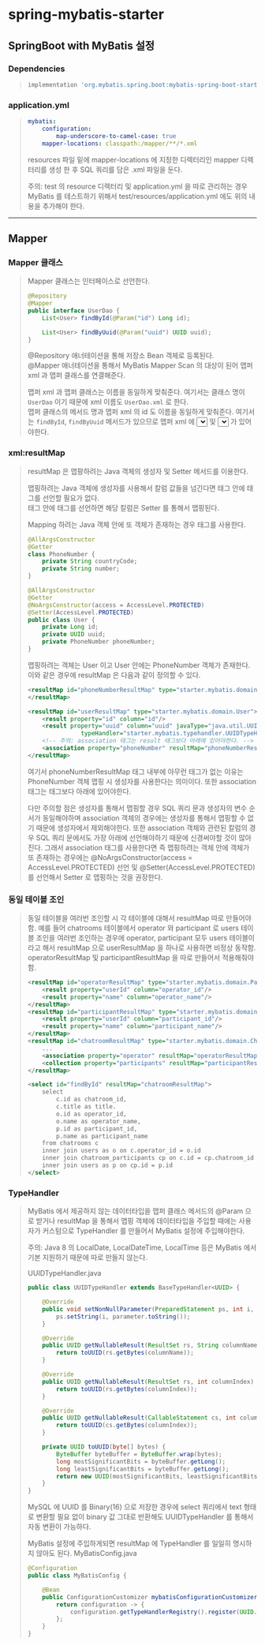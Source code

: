 # spring-mybatis-starter

## SpringBoot with MyBatis 설정
### Dependencies
> ```groovy
> implementation 'org.mybatis.spring.boot:mybatis-spring-boot-starter:3.0.3'
> ```

### application.yml
> ```yaml
> mybatis:
>     configuration:
>         map-underscore-to-camel-case: true
>     mapper-locations: classpath:/mapper/**/*.xml
> ```
> 
> resources 파일 밑에 mapper-locations 에 지정한 디렉터리인 mapper 디렉터리를 생성 한 후 
> SQL 쿼리를 담은 .xml 파일을 둔다.
>
> 주의: test 의 resource 디렉터리 및 application.yml 을 따로 관리하는 경우 MyBatis 를 테스트하기 위해서
> test/resources/application.yml 에도 위의 내용을 추가해야 한다.

---

## Mapper
### Mapper 클래스
> Mapper 클래스는 인터페이스로 선언한다.  
> ```java
> @Repository
> @Mapper
> public interface UserDao {
>     List<User> findById(@Param("id") Long id);
> 
>     List<User> findByUuid(@Param("uuid") UUID uuid);
> }
> ```
> @Repository 애너테이션을 통해 저장소 Bean 객체로 등록된다.  
> @Mapper 애너테이션을 통해서 MyBatis Mapper Scan 의 대상이 된어 맵퍼 xml 과 맵퍼 클래스를 연결해준다.  
> 
> 맵퍼 xml 과 맵퍼 클래스는 이름을 동일하게 맞춰준다. 여기서는 클래스 명이 `UserDao` 이기 때문에 xml 이름도 `UserDao.xml` 로 한다.  
> 맵퍼 클래스의 메서드 명과 맵퍼 xml 의 id 도 이름을 동일하게 맞춰준다. 여기서는 `findById`, `findByUuid` 메서드가 있으므로 
> 맵퍼 xml 에 <select id="findById">...</select> 및 <select id="findByUuid">...</select> 가 있어야한다.

### xml:resultMap
> resultMap 은 맵팡하려는 Java 객체의 생성자 및 Setter 메서드를 이용한다.
> 
> 맵핑하려는 Java 객체에 생성자를 사용해서 칼럼 값들을 넘긴다면 <resultMap> 태그 안에 <result> 태그를 선언할 필요가 없다.   
> <resultMap> 태그 안에 <result> 태그를 선언하면 해당 칼럼은 Setter 를 통해서 맵핑된다.  
> 
> Mapping 하려는 Java 객체 안에 또 객체가 존재하는 경우 <association> 태그를 사용한다.
> ```java
> @AllArgsConstructor
> @Getter
> class PhoneNumber {
>     private String countryCode;
>     private String number;
> }
> 
> @AllArgsConstructor
> @Getter
> @NoArgsConstructor(access = AccessLevel.PROTECTED)
> @Setter(AccessLevel.PROTECTED)
> public class User {
>     private Long id;
>     private UUID uuid;
>     private PhoneNumber phoneNumber;
> }
> ```
> 맵핑하려는 객체는 User 이고 User 안에는 PhoneNumber 객체가 존재한다.
> 이와 같은 경우에 resultMap 은 다음과 같이 정의할 수 있다.
> ```xml
> <resultMap id="phoneNumberResultMap" type="starter.mybatis.domain.PhoneNumber">
> </resultMap>
> 
> <resultMap id="userResultMap" type="starter.mybatis.domain.User">
>     <result property="id" column="id"/>
>     <result property="uuid" column="uuid" javaType="java.util.UUID"
>                typeHandler="starter.mybatis.typehandler.UUIDTypeHandler"/>
>     <!-- 주의: association 태그는 result 태그보다 아래에 있어야한다. -->
>     <association property="phoneNumber" resultMap="phoneNumberResultMap"/>
> </resultMap>
> ```
> 여기서 phoneNumberResultMap 태그 내부에 아무런 <result> 태그가 없는 이유는 PhoneNumber 객체 맵핑 시
> 생성자를 사용한다는 의미이다.
> 또한 association 태그는 <result> 태그보다 아래에 있어야한다.
> 
> 다만 주의할 점은 생성자를 통해서 맵핑할 경우 SQL 쿼리 문과 생성자의 변수 순서가 동일해야하며 association 객체의 경우에는
> 생성자를 통해서 맵핑할 수 없기 때문에 생성자에서 제외해야한다. 
> 또한 association 객체와 관련된 칼럼의 경우 SQL 쿼리 문에서도 가장 아래에 선언해야하기 때문에 신경써야할 것이 많아진다.
> 그래서 association 태그를 사용한다면 즉 맵핑하려는 객체 안에 객체가 또 존재하는 경우에는 
> @NoArgsConstructor(access = AccessLevel.PROTECTED) 선언 및
> @Setter(AccessLevel.PROTECTED) 를 선언해서 Setter 로 맵핑하는 것을 권장한다.

### 동일 테이블 조인
> 동일 테이블을 여러번 조인할 시 각 테이블에 대해서 resultMap 따로 만들어야함. 
> 예를 들어 chatrooms 테이블에서 operator 와 participant 로 users 테이블 조인을 여러번 조인하는 경우에
> operator, participant 모두 users 테이블이라고 해서 resultMap 으로 userResultMap 을 하나로 사용하면 비정상 동작함.
> operatorResultMap 및 participantResultMap 을 따로 만들어서 적용해줘야함.
> ```xml
> <resultMap id="operatorResultMap" type="starter.mybatis.domain.ParticipantView">
>     <result property="userId" column="operator_id"/>
>     <result property="name" column="operator_name"/>
> </resultMap>
> <resultMap id="participantResultMap" type="starter.mybatis.domain.ParticipantView">
>     <result property="userId" column="participant_id"/>
>     <result property="name" column="participant_name"/>
> </resultMap>
> <resultMap id="chatroomResultMap" type="starter.mybatis.domain.ChatRoomView">
>     ...
>     <association property="operator" resultMap="operatorResultMap"/>
>     <collection property="participants" resultMap="participantResultMap"/>
> </resultMap>
> 
> <select id="findById" resultMap="chatroomResultMap">
>     select
>         c.id as chatroom_id, 
>         c.title as title.
>         o.id as operator_id,
>         o.name as operator_name,
>         p.id as participant_id,
>         p.name as participant_name
>     from chatrooms c
>     inner join users as o on c.operator_id = o.id
>     inner join chatroom_participants cp on c.id = cp.chatroom_id
>     inner join users as p on cp.id = p.id
> </select>
> ```

### TypeHandler
> MyBatis 에서 제공하지 않는 데이터타입을 맵퍼 클래스 메서드의 @Param 으로 받거나 resultMap 을 통해서 맵핑 객체에
> 데이터타입을 주입할 때에는 사용자가 커스텀으로 TypeHandler 를 만들어서 MyBatis 설정에 주입해야한다.  
> 
> 주의: Java 8 의 LocalDate, LocalDateTime, LocalTime 등은 MyBatis 에서 기본 지원하기 때문에 따로 만들지 않는다.
> 
> UUIDTypeHandler.java
> ```java
> public class UUIDTypeHandler extends BaseTypeHandler<UUID> {
> 
>     @Override
>     public void setNonNullParameter(PreparedStatement ps, int i, UUID parameter, JdbcType jdbcType) throws SQLException {
>         ps.setString(i, parameter.toString());
>     }
> 
>     @Override
>     public UUID getNullableResult(ResultSet rs, String columnName) throws SQLException {
>         return toUUID(rs.getBytes(columnName));
>     }
> 
>     @Override
>     public UUID getNullableResult(ResultSet rs, int columnIndex) throws SQLException {
>         return toUUID(rs.getBytes(columnIndex));
>     }
> 
>     @Override
>     public UUID getNullableResult(CallableStatement cs, int columnIndex) throws SQLException {
>         return toUUID(cs.getBytes(columnIndex));
>     }
> 
>     private UUID toUUID(byte[] bytes) {
>         ByteBuffer byteBuffer = ByteBuffer.wrap(bytes);
>         long mostSignificantBits = byteBuffer.getLong();
>         long leastSignificantBits = byteBuffer.getLong();
>         return new UUID(mostSignificantBits, leastSignificantBits);
>     }
> }
> ```
> MySQL 에 UUID 를 Binary(16) 으로 저장한 경우에 select 쿼리에서 text 형태로 변환할 필요 없이 binary 값 그대로
> 반환해도 UUIDTypeHandler 를 통해서 자동 변환이 가능하다.
> 
> MyBatis 설정에 주입하게되면 resultMap 에 TypeHandler 를 일일히 명시하지 않아도 된다.
> MyBatisConfig.java
> ```java
> @Configuration
> public class MyBatisConfig {
> 
>     @Bean
>     public ConfigurationCustomizer mybatisConfigurationCustomizer() {
>         return configuration -> {
>             configuration.getTypeHandlerRegistry().register(UUID.class, JdbcType.BINARY, new UUIDTypeHandler());
>         };
>     }
> }
> ```
